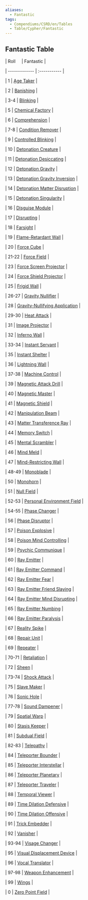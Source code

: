 ```yaml
---
aliases:
  - Fantastic
tags:
  - Compendiums/CSRD/en/Tables
  - Table/Cypher/Fantastic
---
```

  
## Fantastic Table  
|  Roll &nbsp; &nbsp; | Fantastic  |  
| ------------- | :----------- |  
| 1 | [Age Taker](Age-Taker.md) |  
| 2 | [Banishing](Banishing.md) |  
| 3-4 | [Blinking](Blinking.md) |  
| 5 | [Chemical Factory](Chemical-Factory.md) |  
| 6 | [Comprehension](Comprehension.md) |  
| 7-8 | [Condition Remover](Condition-Remover.md) |  
| 9 | [Controlled Blinking](Controlled-Blinking.md) |  
| 10 | [Detonation Creature](Detonation-Creature.md) |  
| 11 | [Detonation Desiccating](Detonation-Desiccating.md) |  
| 12 | [Detonation Gravity](Detonation-Gravity.md) |  
| 13 | [Detonation Gravity Inversion](Detonation-Gravity-Inversion.md) |  
| 14 | [Detonation Matter Disruption](Detonation-Matter-Disruption.md) |  
| 15 | [Detonation Singularity](Detonation-Singularity.md) |  
| 16 | [Disguise Module](Disguise-Module.md) |  
| 17 | [Disrupting](Disrupting.md) |  
| 18 | [Farsight](Farsight.md) |  
| 19 | [Flame-Retardant Wall](Flame-Retardant-Wall.md) |  
| 20 | [Force Cube](Force-Cube.md) |  
| 21-22 | [Force Field](Force-Field.md) |  
| 23 | [Force Screen Projector](Force-Screen-Projector.md) |  
| 24 | [Force Shield Projector](Force-Shield-Projector.md) |  
| 25 | [Frigid Wall](Frigid-Wall.md) |  
| 26-27 | [Gravity Nullifier](Gravity-Nullifier.md) |  
| 28 | [Gravity-Nullifying Application](Gravity-Nullifying-Application.md) |  
| 29-30 | [Heat Attack](Heat-Attack.md) |  
| 31 | [Image Projector](Image-Projector.md) |  
| 32 | [Inferno Wall](Inferno-Wall.md) |  
| 33-34 | [Instant Servant](Instant-Servant.md) |  
| 35 | [Instant Shelter](Instant-Shelter.md) |  
| 36 | [Lightning Wall](Lightning-Wall.md) |  
| 37-38 | [Machine Control](Machine-Control.md) |  
| 39 | [Magnetic Attack Drill](Magnetic-Attack-Drill.md) |  
| 40 | [Magnetic Master](Magnetic-Master.md) |  
| 41 | [Magnetic Shield](Magnetic-Shield.md) |  
| 42 | [Manipulation Beam](Manipulation-Beam.md) |  
| 43 | [Matter Transference Ray](Matter-Transference-Ray.md) |  
| 44 | [Memory Switch](Memory-Switch.md) |  
| 45 | [Mental Scrambler](Mental-Scrambler.md) |  
| 46 | [Mind Meld](Mind-Meld.md) |  
| 47 | [Mind-Restricting Wall](Mind-Restricting-Wall.md) |  
| 48-49 | [Monoblade](Monoblade.md) |  
| 50 | [Monohorn](Monohorn.md) |  
| 51 | [Null Field](Null-Field.md) |  
| 52-53 | [Personal Environment Field](Personal-Environment-Field.md) |  
| 54-55 | [Phase Changer](Phase-Changer.md) |  
| 56 | [Phase Disruptor](Phase-Disruptor.md) |  
| 57 | [Poison Explosive](Poison-Explosive.md) |  
| 58 | [Poison Mind Controlling](Poison-Mind-Controlling.md) |  
| 59 | [Psychic Communique](Psychic-Communique.md) |  
| 60 | [Ray Emitter](Ray-Emitter.md) |  
| 61 | [Ray Emitter Command](Ray-Emitter-Command.md) |  
| 62 | [Ray Emitter Fear](Ray-Emitter-Fear.md) |  
| 63 | [Ray Emitter Friend Slaying](Ray-Emitter-Friend-Slaying.md) |  
| 64 | [Ray Emitter Mind Disrupting](Ray-Emitter-Mind-Disrupting.md) |  
| 65 | [Ray Emitter Numbing](Ray-Emitter-Numbing.md) |  
| 66 | [Ray Emitter Paralysis](Ray-Emitter-Paralysis.md) |  
| 67 | [Reality Spike](Reality-Spike.md) |  
| 68 | [Repair Unit](Repair-Unit.md) |  
| 69 | [Repeater](Repeater.md) |  
| 70-71 | [Retaliation](Retaliation.md) |  
| 72 | [Sheen](Sheen.md) |  
| 73-74 | [Shock Attack](Shock-Attack.md) |  
| 75 | [Slave Maker](Slave-Maker.md) |  
| 76 | [Sonic Hole](Sonic-Hole.md) |  
| 77-78 | [Sound Dampener](Sound-Dampener.md) |  
| 79 | [Spatial Warp](Spatial-Warp.md) |  
| 80 | [Stasis Keeper](Stasis-Keeper.md) |  
| 81 | [Subdual Field](Subdual-Field.md) |  
| 82-83 | [Telepathy](Telepathy.md) |  
| 84 | [Teleporter Bounder](Teleporter-Bounder.md) |  
| 85 | [Teleporter Interstellar](Teleporter-Interstellar.md) |  
| 86 | [Teleporter Planetary](Teleporter-Planetary.md) |  
| 87 | [Teleporter Traveler](Teleporter-Traveler.md) |  
| 88 | [Temporal Viewer](Temporal-Viewer.md) |  
| 89 | [Time Dilation Defensive](Time-Dilation-Defensive.md) |  
| 90 | [Time Dilation Offensive](Time-Dilation-Offensive.md) |  
| 91 | [Trick Embedder](Trick-Embedder.md) |  
| 92 | [Vanisher](Vanisher.md) |  
| 93-94 | [Visage Changer](Visage-Changer.md) |  
| 95 | [Visual Displacement Device](Visual-Displacement-Device.md) |  
| 96 | [Vocal Translator](Vocal-Translator.md) |  
| 97-98 | [Weapon Enhancement](Weapon-Enhancement.md) |  
| 99 | [Wings](Wings.md) |  
| 0 | [Zero Point Field](Zero-Point-Field.md) |